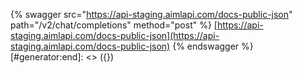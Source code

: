 [#generator:start]: <> ({ "template": "swagger" })
{% swagger src="https://api-staging.aimlapi.com/docs-public-json" path="/v2/chat/completions" method="post" %}
[https://api-staging.aimlapi.com/docs-public-json](https://api-staging.aimlapi.com/docs-public-json)
{% endswagger %}
[#generator:end]: <> ({})